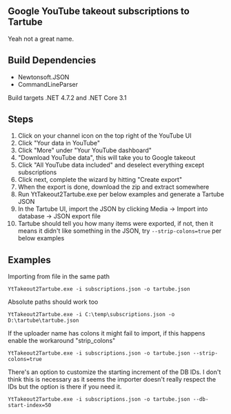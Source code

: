 Google YouTube takeout subscriptions to Tartube
-----------------------------------------------
Yeah not a great name.

## Build Dependencies
* Newtonsoft.JSON
* CommandLineParser

Build targets .NET 4.7.2 and .NET Core 3.1

## Steps
1. Click on your channel icon on the top right of the YouTube UI
2. Click "Your data in YouTube"
3. Click "More" under "Your YouTube dashboard"
4. "Download YouTube data", this will take you to Google takeout
5. Click "All YouTube data included" and deselect everything except subscriptions
6. Click next, complete the wizard by hitting "Create export"
7. When the export is done, download the zip and extract somewhere
8. Run YtTakeout2Tartube.exe per below examples and generate a Tartube JSON
9. In the Tartube UI, import the JSON by clicking Media -> Import into database -> JSON export file
10. Tartube should tell you how many items were exported, if not, then it means it didn't like something in the JSON, try `--strip-colons=true` per below examples

## Examples
Importing from file in the same path

`YtTakeout2Tartube.exe -i subscriptions.json -o tartube.json`

Absolute paths should work too

`YtTakeout2Tartube.exe -i C:\temp\subscriptions.json -o D:\tartube\tartube.json`

If the uploader name has colons it might fail to import, if this happens enable the workaround "strip_colons"

`YtTakeout2Tartube.exe -i subscriptions.json -o tartube.json --strip-colons=true`

There's an option to customize the starting increment of the DB IDs. I don't think this is necessary as it seems the importer doesn't really respect the IDs but the option is there if you need it.

`YtTakeout2Tartube.exe -i subscriptions.json -o tartube.json --db-start-index=50`